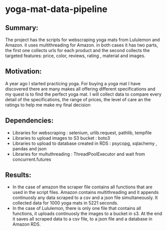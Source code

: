 # yoga-mat-data-pipeline
## Summary:
The project has the scripts for webscraping yoga mats from Lululemon and Amazon. it uses multithreading for Amazon. in both cases it has two parts, the first one collects urls for each product and the second collects the targeted features: price, color, reviews, rating , material and images. 
## Motivation:
A year ago I started practicing yoga. For buying a yoga mat I have discovered there are many makes all offering different specifications and my quest is to find the perfect yoga mat. I will collect data to compare every detail of the specifications, the range of prices, the level of care an the ratings to help me make my final decision
## Dependencies:
- Libraries for webscraping : selenium, urlib.request, pathlib, tempfile
- Libraries to upload images to S3 bucket  : boto3
- Libraries to upload to database created in RDS : psycopg, sqlachemy , pandas and json
- Libraries for multuthreading : ThreadPoolExecutor and wait from concurrent.futures  
## Results:
- In the case of amazon the scraper file contains all functions that are used in the script files. Amazon contains multithreading and it appends continuosly any data scraped to a csv and a json file simultaneously. It collected data for 1000 yoga mats in 5221 seconds.
- In the case of Lululemon, there is only one file that contains all functions, it  uploads continuosly the images to a bucket in s3. At the end it saves all scraped data to a csv file, to a json file and a database in Amazon RDS.  
